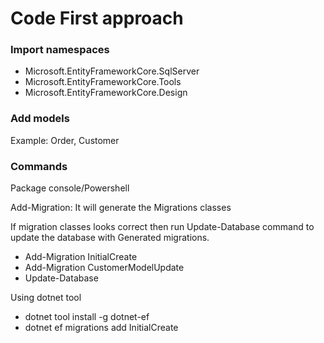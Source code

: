 # Code First approach

### Import namespaces

- Microsoft.EntityFrameworkCore.SqlServer
- Microsoft.EntityFrameworkCore.Tools
- Microsoft.EntityFrameworkCore.Design

### Add models
Example: Order, Customer

### Commands
Package console/Powershell

Add-Migration: It will generate the Migrations classes

If migration classes looks correct then run Update-Database command to update the database with Generated migrations.

- Add-Migration InitialCreate
- Add-Migration CustomerModelUpdate
- Update-Database 

Using dotnet tool

- dotnet tool install -g dotnet-ef
- dotnet ef migrations add InitialCreate


###

